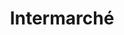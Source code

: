 ---
title: "Intermarché"
url: /creney-pres-troyes/intermarche-rue-saint-aventin/
shop: Gasflaschen
---